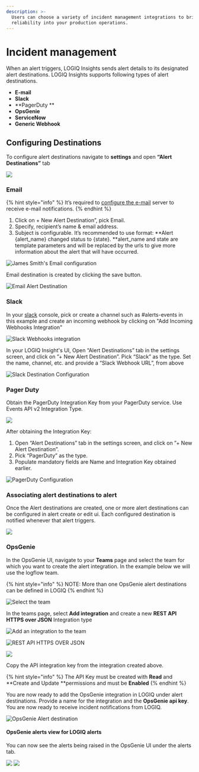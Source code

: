 ```yaml
---
description: >-
  Users can choose a variety of incident management integrations to bring
  reliability into your production operations.
---
```


# Incident management

When an alert triggers, LOGIQ Insights sends alert details to its designated alert destinations. LOGIQ Insights supports following types of alert destinations.

* **E-mail**
* **Slack**
* **PagerDuty **
* **OpsGenie**
* **ServiceNow**
* **Generic Webhook**

## Configuring Destinations

&#x20;To configure alert destinations navigate to **settings** and open **“Alert Destinations”** tab

![](<../.gitbook/assets/Screen Shot 2021-11-16 at 5.36.31 PM.png>)

### Email

{% hint style="info" %}
&#x20;It’s required to [configure the e-mail](../logiq-ui-configuration/email-configuration-setup.md) server to receive e-mail notifications.
{% endhint %}

1. Click on + New Alert Destination”, pick Email.
2. Specify, recipient’s name & email address.
3. Subject is configurable. It’s recommended to use format: **Alert {alert\_name} changed status to {state}. **alert\_name and state are template parameters and will be replaced by the urls  to give more information about the alert that will have occurred.

![James Smith's Email configuration](<../.gitbook/assets/Screen Shot 2020-08-11 at 1.24.28 PM.png>)

&#x20;Email destination is created by clicking the save button.

![Email Alert Destination](<../.gitbook/assets/Screen Shot 2020-08-11 at 1.33.34 PM.png>)

### Slack

In your [slack](https://my.slack.com/services/new/incoming-webhook/) console, pick or create a channel such as #alerts-events in this example and create an incoming webhook by clicking on "Add Incoming Webhooks Integration"

![Slack Webhooks integration](<../.gitbook/assets/Screen Shot 2020-08-11 at 3.10.58 PM.png>)

In your LOGIQ Insight's UI, Open “Alert Destinations” tab in the settings screen, and click on ”+ New Alert Destination”. Pick “Slack” as the type. Set the name, channel, etc. and provide a “Slack Webhook URL”, from above

![Slack Destination Configuration](<../.gitbook/assets/Screen Shot 2020-08-11 at 1.39.49 PM.png>)

### Pager Duty

Obtain the PagerDuty Integration Key from your PagerDuty service. Use Events API v2 Integration Type.

![](<../.gitbook/assets/Screen Shot 2020-08-11 at 4.31.41 PM.png>)

After obtaining the Integration Key:

1. Open “Alert Destinations” tab in the settings screen, and click on ”+ New Alert Destination”.
2. Pick “PagerDuty” as the type.
3. Populate mandatory fields are Name and Integration Key obtained earlier.

![PagerDuty Configuration](<../.gitbook/assets/Screen Shot 2020-08-11 at 5.02.05 PM.png>)

### Associating alert destinations to alert

Once the Alert destinations are created, one or more alert destinations can be configured in alert create or edit ui. Each configured destination is notified whenever that alert triggers.

![](<../.gitbook/assets/Screen Shot 2020-08-11 at 5.11.15 PM.png>)

### OpsGenie

In the OpsGenie UI, navigate to your **Teams** page and select the team for which you want to create the alert integration. In the example below we will use the logflow team.

{% hint style="info" %}
NOTE: More than one OpsGenie alert destinations can be defined in LOGIQ
{% endhint %}

![Select the team](<../.gitbook/assets/Screen Shot 2021-11-16 at 9.17.24 PM.png>)

In the teams page, select **Add integration** and create a new **REST API HTTPS over JSON** Integration type

![Add an integration to the team](<../.gitbook/assets/Screen Shot 2021-11-16 at 9.17.38 PM.png>)

![REST API HTTPS OVER JSON](<../.gitbook/assets/Screen Shot 2021-11-16 at 9.17.53 PM.png>)

![](<../.gitbook/assets/Screen Shot 2021-11-16 at 9.18.49 PM.png>)

Copy the API integration key from the integration created above.

{% hint style="info" %}
The API Key must be created with **Read** and **Create and Update **permissions and must be **Enabled**
{% endhint %}

You are now ready to add the OpsGenie integration in LOGIQ under alert destinations. Provide a name for the integration and the **OpsGenie api key**. You are now ready to receive incident notifications from LOGIQ.

![OpsGenie Alert destination](<../.gitbook/assets/Screen Shot 2021-11-16 at 5.43.31 PM.png>)

#### OpsGenie alerts view for LOGIQ alerts

You can now see the alerts being raised in the OpsGenie UI under the alerts tab.

![](<../.gitbook/assets/Screen Shot 2021-11-16 at 9.22.53 PM.png>) ![](<../.gitbook/assets/Screen Shot 2021-11-16 at 9.23.18 PM.png>)
